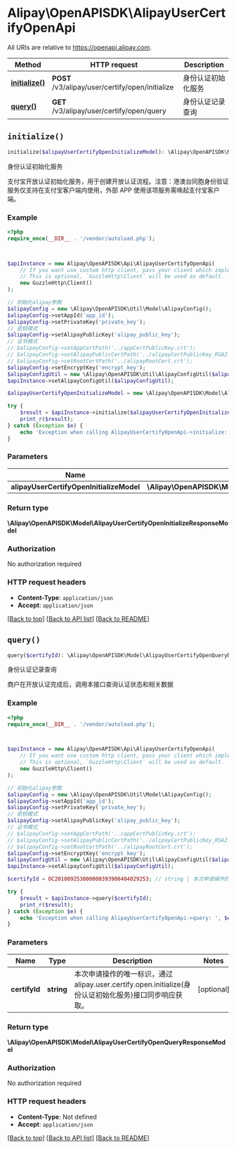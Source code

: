 # Alipay\OpenAPISDK\AlipayUserCertifyOpenApi

All URIs are relative to https://openapi.alipay.com.

Method | HTTP request | Description
------------- | ------------- | -------------
[**initialize()**](AlipayUserCertifyOpenApi.md#initialize) | **POST** /v3/alipay/user/certify/open/initialize | 身份认证初始化服务
[**query()**](AlipayUserCertifyOpenApi.md#query) | **GET** /v3/alipay/user/certify/open/query | 身份认证记录查询


## `initialize()`

```php
initialize($alipayUserCertifyOpenInitializeModel): \Alipay\OpenAPISDK\Model\AlipayUserCertifyOpenInitializeResponseModel
```

身份认证初始化服务

支付宝开放认证初始化服务，用于创建开放认证流程。注意：港澳台同胞身份验证服务仅支持在支付宝客户端内使用，外部 APP 使用该项服务需唤起支付宝客户端。

### Example

```php
<?php
require_once(__DIR__ . '/vendor/autoload.php');



$apiInstance = new Alipay\OpenAPISDK\Api\AlipayUserCertifyOpenApi(
    // If you want use custom http client, pass your client which implements `GuzzleHttp\ClientInterface`.
    // This is optional, `GuzzleHttp\Client` will be used as default.
    new GuzzleHttp\Client()
);

// 初始化alipay参数
$alipayConfig = new \Alipay\OpenAPISDK\Util\Model\AlipayConfig();
$alipayConfig->setAppId('app_id');
$alipayConfig->setPrivateKey('private_key');
// 密钥模式
$alipayConfig->setAlipayPublicKey('alipay_public_key');
// 证书模式
// $alipayConfig->setAppCertPath('../appCertPublicKey.crt');
// $alipayConfig->setAlipayPublicCertPath('../alipayCertPublicKey_RSA2.crt');
// $alipayConfig->setRootCertPath('../alipayRootCert.crt');
$alipayConfig->setEncryptKey('encrypt_key');
$alipayConfigUtil = new \Alipay\OpenAPISDK\Util\AlipayConfigUtil($alipayConfig);
$apiInstance->setAlipayConfigUtil($alipayConfigUtil);

$alipayUserCertifyOpenInitializeModel = new \Alipay\OpenAPISDK\Model\AlipayUserCertifyOpenInitializeModel(); // \Alipay\OpenAPISDK\Model\AlipayUserCertifyOpenInitializeModel

try {
    $result = $apiInstance->initialize($alipayUserCertifyOpenInitializeModel);
    print_r($result);
} catch (Exception $e) {
    echo 'Exception when calling AlipayUserCertifyOpenApi->initialize: ', $e->getMessage(), PHP_EOL;
}
```

### Parameters

Name | Type | Description  | Notes
------------- | ------------- | ------------- | -------------
 **alipayUserCertifyOpenInitializeModel** | **\Alipay\OpenAPISDK\Model\AlipayUserCertifyOpenInitializeModel**|  | [optional]

### Return type

**\Alipay\OpenAPISDK\Model\AlipayUserCertifyOpenInitializeResponseModel**

### Authorization

No authorization required

### HTTP request headers

- **Content-Type**: `application/json`
- **Accept**: `application/json`

[[Back to top]](#) [[Back to API list]](../../README.md#api-endpoints)
[[Back to README]](../../README.md)

## `query()`

```php
query($certifyId): \Alipay\OpenAPISDK\Model\AlipayUserCertifyOpenQueryResponseModel
```

身份认证记录查询

商户在开放认证完成后，调用本接口查询认证状态和相关数据

### Example

```php
<?php
require_once(__DIR__ . '/vendor/autoload.php');



$apiInstance = new Alipay\OpenAPISDK\Api\AlipayUserCertifyOpenApi(
    // If you want use custom http client, pass your client which implements `GuzzleHttp\ClientInterface`.
    // This is optional, `GuzzleHttp\Client` will be used as default.
    new GuzzleHttp\Client()
);

// 初始化alipay参数
$alipayConfig = new \Alipay\OpenAPISDK\Util\Model\AlipayConfig();
$alipayConfig->setAppId('app_id');
$alipayConfig->setPrivateKey('private_key');
// 密钥模式
$alipayConfig->setAlipayPublicKey('alipay_public_key');
// 证书模式
// $alipayConfig->setAppCertPath('../appCertPublicKey.crt');
// $alipayConfig->setAlipayPublicCertPath('../alipayCertPublicKey_RSA2.crt');
// $alipayConfig->setRootCertPath('../alipayRootCert.crt');
$alipayConfig->setEncryptKey('encrypt_key');
$alipayConfigUtil = new \Alipay\OpenAPISDK\Util\AlipayConfigUtil($alipayConfig);
$apiInstance->setAlipayConfigUtil($alipayConfigUtil);

$certifyId = OC201809253000000393900404029253; // string | 本次申请操作的唯一标识，通过alipay.user.certify.open.initialize(身份认证初始化服务)接口同步响应获取。

try {
    $result = $apiInstance->query($certifyId);
    print_r($result);
} catch (Exception $e) {
    echo 'Exception when calling AlipayUserCertifyOpenApi->query: ', $e->getMessage(), PHP_EOL;
}
```

### Parameters

Name | Type | Description  | Notes
------------- | ------------- | ------------- | -------------
 **certifyId** | **string**| 本次申请操作的唯一标识，通过alipay.user.certify.open.initialize(身份认证初始化服务)接口同步响应获取。 | [optional]

### Return type

**\Alipay\OpenAPISDK\Model\AlipayUserCertifyOpenQueryResponseModel**

### Authorization

No authorization required

### HTTP request headers

- **Content-Type**: Not defined
- **Accept**: `application/json`

[[Back to top]](#) [[Back to API list]](../../README.md#api-endpoints)
[[Back to README]](../../README.md)
